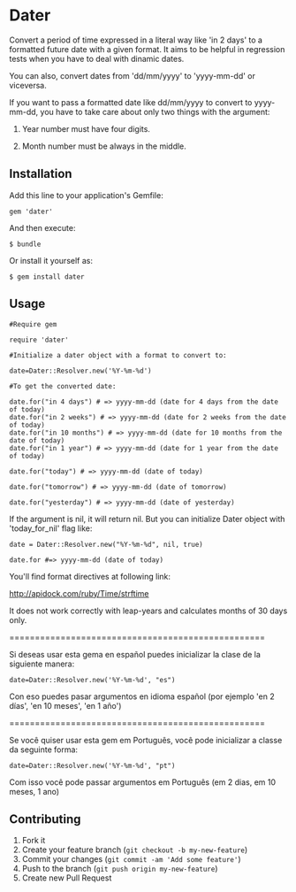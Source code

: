 Dater
=====

Convert a period of time expressed in a literal way like 'in 2 days' to a formatted future date with a given format. It aims to be helpful in regression tests when you have to deal with dinamic dates.

You can also, convert dates from 'dd/mm/yyyy' to 'yyyy-mm-dd' or viceversa.

If you want to pass a formatted date like dd/mm/yyyy to convert to yyyy-mm-dd, you have to take care about only two things with the argument:

1. Year number must have four digits.

2. Month number must be always in the middle.

## Installation

Add this line to your application's Gemfile:

    gem 'dater'

And then execute:

    $ bundle

Or install it yourself as:

    $ gem install dater

## Usage

	#Require gem

	require 'dater'

	#Initialize a dater object with a format to convert to:

	date=Dater::Resolver.new('%Y-%m-%d')

	#To get the converted date:

	date.for("in 4 days") # => yyyy-mm-dd (date for 4 days from the date of today)
	date.for("in 2 weeks") # => yyyy-mm-dd (date for 2 weeks from the date of today)
	date.for("in 10 months") # => yyyy-mm-dd (date for 10 months from the date of today)
	date.for("in 1 year") # => yyyy-mm-dd (date for 1 year from the date of today)

	date.for("today") # => yyyy-mm-dd (date of today)

	date.for("tomorrow") # => yyyy-mm-dd (date of tomorrow)

	date.for("yesterday") # => yyyy-mm-dd (date of yesterday)

If the argument is nil, it will return nil. But you can initialize Dater object with 'today_for_nil' flag like:

	date = Dater::Resolver.new("%Y-%m-%d", nil, true)

	date.for #=> yyyy-mm-dd (date of today)

You'll find format directives at following link:

http://apidock.com/ruby/Time/strftime

It does not work correctly with leap-years and calculates months of 30 days only.

==================================================

Si deseas usar esta gema en español puedes inicializar la clase de la siguiente manera:

	date=Dater::Resolver.new('%Y-%m-%d', "es")

Con eso puedes pasar argumentos en idioma español (por ejemplo 'en 2 días', 'en 10 meses', 'en 1 año')

==================================================

Se você quiser usar esta gem em Português, você pode inicializar a classe da seguinte forma:

	date=Dater::Resolver.new('%Y-%m-%d', "pt")

Com isso você pode passar argumentos em Português (em 2 dias, em 10 meses, 1 ano)
## Contributing

1. Fork it
2. Create your feature branch (`git checkout -b my-new-feature`)
3. Commit your changes (`git commit -am 'Add some feature'`)
4. Push to the branch (`git push origin my-new-feature`)
5. Create new Pull Request
